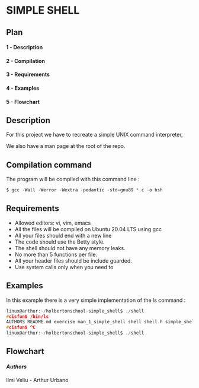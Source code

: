 # SIMPLE SHELL
## Plan
#### 1 - Description
#### 2 - Compilation
#### 3 - Requirements
#### 4 - Examples
#### 5 - Flowchart

## **Description**
For this project we have to recreate a simple UNIX command interpreter,

We also have a man page at the root of the repo.
## **Compilation command**
The program will be compiled with this command line :
```c
$ gcc -Wall -Werror -Wextra -pedantic -std=gnu89 *.c -o hsh
```
## **Requirements**
* Allowed editors: vi, vim, emacs
* All the files will be compiled on Ubuntu 20.04 LTS using gcc
* All your files should end with a new line
* The code should use the Betty style.
* The shell should not have any memory leaks.
* No more than 5 functions per file.
* All your header files should be include guarded.
* Use system calls only when you need to

## **Examples**

In this example there is a very simple implementation of the ls command :

```c
linux@arthur:~/holbertonschool-simple_shell$ ./shell
#cisfun$ /bin/ls
AUTHORS README.md exercise man_1_simple_shell shell shell.h simple_shell_01.c
#cisfun$ ^C
linux@arthur:~/holbertonschool-simple_shell$ ./shell
```

## **Flowchart**

#### *Authors*
Ilmi Veliu - Arthur Urbano
